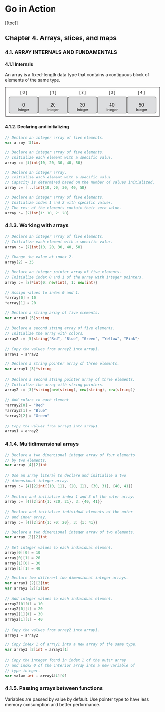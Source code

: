 # Go in Action

[[toc]]

## Chapter 4. Arrays, slices, and maps

### 4.1. ARRAY INTERNALS AND FUNDAMENTALS

#### 4.1.1 Internals

An array is a fixed-length data type that contains a contiguous block of elements of the same type.

![fig 4.1.](./img/fig_4_1.jpg)

#### 4.1.2. Declaring and initializing

```go
// Declare an integer array of five elements.
var array [5]int
```

```go
// Declare an integer array of five elements.
// Initialize each element with a specific value.
array := [5]int{10, 20, 30, 40, 50}
```

```go
// Declare an integer array.
// Initialize each element with a specific value.
// Capacity is determined based on the number of values initialized.
array := [...]int{10, 20, 30, 40, 50}
```

```go
// Declare an integer array of five elements.
// Initialize index 1 and 2 with specific values.
// The rest of the elements contain their zero value.
array := [5]int{1: 10, 2: 20}
```

### 4.1.3. Working with arrays

```go
// Declare an integer array of five elements.
// Initialize each element with a specific value.
array := [5]int{10, 20, 30, 40, 50}

// Change the value at index 2.
array[2] = 35
```

```go
// Declare an integer pointer array of five elements.
// Initialize index 0 and 1 of the array with integer pointers.
array := [5]*int{0: new(int), 1: new(int)}

// Assign values to index 0 and 1.
*array[0] = 10
*array[1] = 20
```

```go
// Declare a string array of five elements.
var array1 [5]string

// Declare a second string array of five elements.
// Initialize the array with colors.
array2 := [5]string{"Red", "Blue", "Green", "Yellow", "Pink"}

// Copy the values from array2 into array1.
array1 = array2
```

```go
// Declare a string pointer array of three elements.
var array1 [3]*string

// Declare a second string pointer array of three elements.
// Initialize the array with string pointers.
array2 := [3]*string{new(string), new(string), new(string)}

// Add colors to each element
*array2[0] = "Red"
*array2[1] = "Blue"
*array2[2] = "Green"

// Copy the values from array2 into array1.
array1 = array2
```

### 4.1.4. Multidimensional arrays

```go
// Declare a two dimensional integer array of four elements
// by two elements.
var array [4][2]int

// Use an array literal to declare and initialize a two
// dimensional integer array.
array := [4][2]int{{10, 11}, {20, 21}, {30, 31}, {40, 41}}

// Declare and initialize index 1 and 3 of the outer array.
array := [4][2]int{1: {20, 21}, 3: {40, 41}}

// Declare and initialize individual elements of the outer
// and inner array.
array := [4][2]int{1: {0: 20}, 3: {1: 41}}
```

```go
// Declare a two dimensional integer array of two elements.
var array [2][2]int

// Set integer values to each individual element.
array[0][0] = 10
array[0][1] = 20
array[1][0] = 30
array[1][1] = 40
```

```go
// Declare two different two dimensional integer arrays.
var array1 [2][2]int
var array2 [2][2]int

// Add integer values to each individual element.
array2[0][0] = 10
array2[0][1] = 20
array2[1][0] = 30
array2[1][1] = 40

// Copy the values from array2 into array1.
array1 = array2
```

```go
// Copy index 1 of array1 into a new array of the same type.
var array3 [2]int = array1[1]

// Copy the integer found in index 1 of the outer array
// and index 0 of the interior array into a new variable of
// type integer.
var value int = array1[1][0]
```

### 4.1.5. Passing arrays between functions

Variables are passed by value by default. Use pointer type to have less memory consumption and better performance.
